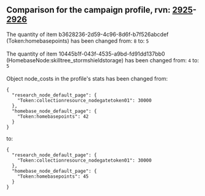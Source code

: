 ## Comparison for the campaign profile, rvn: [2925](https://github.com/PRO100KatYT/FortniteProfileRevisions/tree/main/profiles/campaign/2925%20campaign.json)-[2926](https://github.com/PRO100KatYT/FortniteProfileRevisions/tree/main/profiles/campaign/2926%20campaign.json)

The quantity of item b3628236-2d59-4c96-8d6f-b7f526abcdef (Token:homebasepoints) has been changed from: `8` to: `5`
<br><br>
The quantity of item 10445b1f-043f-4535-a9bd-fd91dd137bb0 (HomebaseNode:skilltree_stormshieldstorage) has been changed from: `4` to: `5`
<br><br>
Object node_costs in the profile's stats has been changed from:

```
{
  "research_node_default_page": {
    "Token:collectionresource_nodegatetoken01": 30000
  },
  "homebase_node_default_page": {
    "Token:homebasepoints": 42
  }
}
```

to:

```
{
  "research_node_default_page": {
    "Token:collectionresource_nodegatetoken01": 30000
  },
  "homebase_node_default_page": {
    "Token:homebasepoints": 45
  }
}
```

<br><br>
